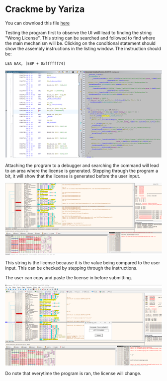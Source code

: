 # Crackme by Yariza

You can download this file [here](https://crackmes.one/crackme/64289ceb33c5d43938912378)

Testing the program first to observe the UI will lead to finding the string "Wrong License". This string can be searched and followed to find where the main mechanism will be. Clicking on the conditional statement should show the assembly instructions in the listing window. The instruction should be:

    LEA EAX, [EBP + 0xffffff74]

![Assembly](./images/assembly.png)

Attaching the program to a debugger and searching the command will lead to an area where the license is generated. Stepping through the program a bit, it will show that the license is generated before the user input. 

![Password Revealed](./images/password_revealed.png)

This string is the license because it is the value being compared to the user input. This can be checked by stepping through the instructions.

The user can copy and paste the license in before submitting.

![Cracked](./images/cracked.png)

Do note that everytime the program is ran, the license will change.


